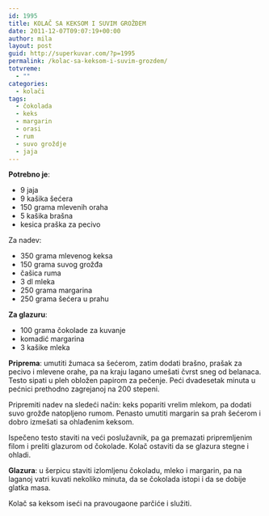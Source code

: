 ```yaml
---
id: 1995
title: KOLAČ SA KEKSOM I SUVIM GROŽĐEM
date: 2011-12-07T09:07:19+00:00
author: mila
layout: post
guid: http://superkuvar.com/?p=1995
permalink: /kolac-sa-keksom-i-suvim-grozdem/
totvreme:
  - ""
categories:
  - kolači
tags:
  - čokolada
  - keks
  - margarin
  - orasi
  - rum
  - suvo groždje
  - jaja
---
```

**Potrebno je**:

  * 9 jaja
  * 9 kašika šećera
  * 150 grama mlevenih oraha
  * 5 kašika brašna
  * kesica praška za pecivo

Za nadev:

  * 350 grama mlevenog keksa
  * 150 grama suvog grožđa
  * čašica ruma
  * 3 dl mleka
  * 250 grama margarina
  * 250 grama šećera u prahu

**Za glazuru**:

  * 100 grama čokolade za kuvanje
  * komadić margarina
  * 3 kašike mleka

**Priprema**: umutiti žumaca sa šećerom, zatim dodati brašno, prašak za pecivo i mlevene orahe, pa na kraju lagano umešati čvrst sneg od belanaca. Testo sipati u pleh obložen papirom za pečenje. Peći dvadesetak minuta u pećnici prethodno zagrejanoj na 200 stepeni.

Pripremiti nadev na sledeći način: keks popariti vrelim mlekom, pa dodati suvo grožđe natopljeno rumom. Penasto umutiti margarin sa prah šećerom i dobro izmešati sa ohlađenim keksom.

Ispečeno testo staviti na veći poslužavnik, pa ga premazati pripremljenim filom i preliti glazurom od čokolade. Kolač ostaviti da se glazura stegne i ohladi.

**Glazura**: u šerpicu staviti izlomljenu čokoladu, mleko i margarin, pa na laganoj vatri kuvati nekoliko minuta, da se čokolada istopi i da se dobije glatka masa.

Kolač sa keksom iseći na pravougaone parčiće i služiti.